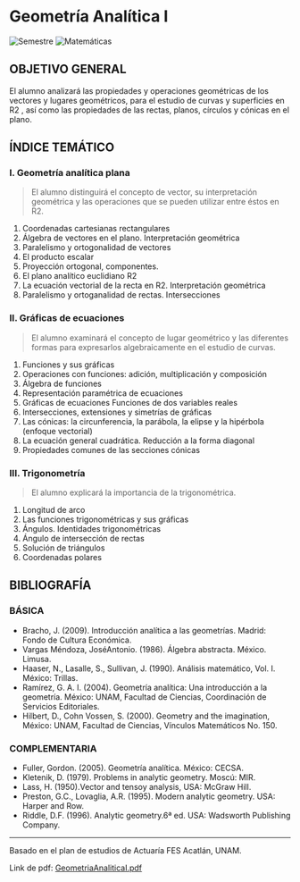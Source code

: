 # Geometría Analítica I
![Semestre](https://img.shields.io/badge/Semestre-1-white)
![Matemáticas](https://img.shields.io/badge/Campo-Matemáticas-blue)

## OBJETIVO GENERAL
El alumno analizará las propiedades y operaciones geométricas de los vectores y lugares geométricos, para el estudio de curvas y superficies en R2 , así como las propiedades de las rectas, planos, círculos y cónicas en el plano.

## ÍNDICE TEMÁTICO
### I. Geometría analítica plana
> El alumno distinguirá el concepto de vector, su interpretación geométrica y las operaciones que se pueden utilizar entre éstos en R2.

1. Coordenadas cartesianas rectangulares
2. Álgebra de vectores en el plano. Interpretación geométrica
3. Paralelismo y ortogonalidad de vectores
4. El producto escalar
5. Proyección ortogonal, componentes.
6. El plano analítico euclidiano R2
7. La ecuación vectorial de la recta en R2. Interpretación geométrica
8. Paralelismo y ortoganalidad de rectas. Intersecciones

### II. Gráficas de ecuaciones
> El alumno examinará el concepto de lugar geométrico y las diferentes formas para expresarlos algebraicamente en el estudio de curvas.

1. Funciones y sus gráficas
2. Operaciones con funciones: adición, multiplicación y composición
3. Álgebra de funciones
4. Representación paramétrica de ecuaciones
5. Gráficas de ecuaciones Funciones de dos variables reales
6. Intersecciones, extensiones y simetrías de gráficas
7. Las cónicas: la circunferencia, la parábola, la elipse y la hipérbola (enfoque vectorial)
8. La ecuación general cuadrática. Reducción a la forma diagonal
9. Propiedades comunes de las secciones cónicas

### III. Trigonometría
> El alumno explicará la importancia de la trigonométrica.

1. Longitud de arco
2. Las funciones trigonométricas y sus gráficas
3. Ángulos. Identidades trigonométricas
4. Ángulo de intersección de rectas
5. Solución de triángulos
6. Coordenadas polares

## BIBLIOGRAFÍA
### BÁSICA
- Bracho, J. (2009). Introducción analítica a las geometrías. Madrid: Fondo de Cultura Económica.
- Vargas Méndoza, JoséAntonio. (1986). Álgebra abstracta. México. Limusa.
- Haaser, N., Lasalle, S., Sullivan, J. (1990). Análisis matemático, Vol. I. México: Trillas.
- Ramírez, G. A. I. (2004). Geometría analítica: Una introducción a la geometría. México: UNAM,
Facultad de Ciencias, Coordinación de Servicios Editoriales.
- Hilbert, D., Cohn Vossen, S. (2000). Geometry and the imagination, México: UNAM, Facultad de Ciencias,
Vínculos Matemáticos No. 150.

### COMPLEMENTARIA
- Fuller, Gordon. (2005). Geometría analítica. México: CECSA.
- Kletenik, D. (1979). Problems in analytic geometry. Moscú: MIR.
- Lass, H. (1950).Vector and tensoy analysis, USA: McGraw Hill.
- Preston, G.C., Lovaglia, A.R. (1995). Modern analytic geometry. USA: Harper and Row.
- Riddle, D.F. (1996). Analytic geometry.6ª ed. USA: Wadsworth Publishing Company.

<hr>

Basado en el plan de estudios de Actuaría FES Acatlán, UNAM.

Link de pdf: [GeometriaAnaliticaI.pdf](https://www.acatlan.unam.mx/files/PlanesDeEstudio/Actuaria/1/GeometriaAnaliticaI.pdf)
